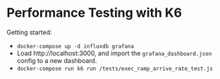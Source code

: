 # Performance Testing with K6
 Getting started:
- `docker-compose up -d influxdb grafana`
- Load http://localhost:3000, and import the `grafana_dashboard.json` config to a new dashboard.
- `docker-compose run k6 run /tests/exec_ramp_arrive_rate_test.js`